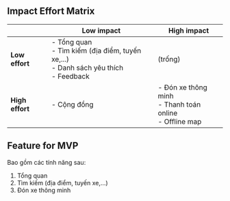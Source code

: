 ## Impact Effort Matrix

|  | **Low impact** | **High impact** |
|---|---|---|
| **Low effort** | - Tổng quan<br>- Tìm kiếm (địa điểm, tuyến xe,...)<br>- Danh sách yêu thích<br>- Feedback | (trống) |
| **High effort** | - Cộng đồng | - Đón xe thông minh<br>- Thanh toán online<br>- Offline map |

## Feature for MVP

Bao gồm các tính năng sau:

1. Tổng quan
2. Tìm kiếm (địa điểm, tuyến xe,...)
3. Đón xe thông minh
